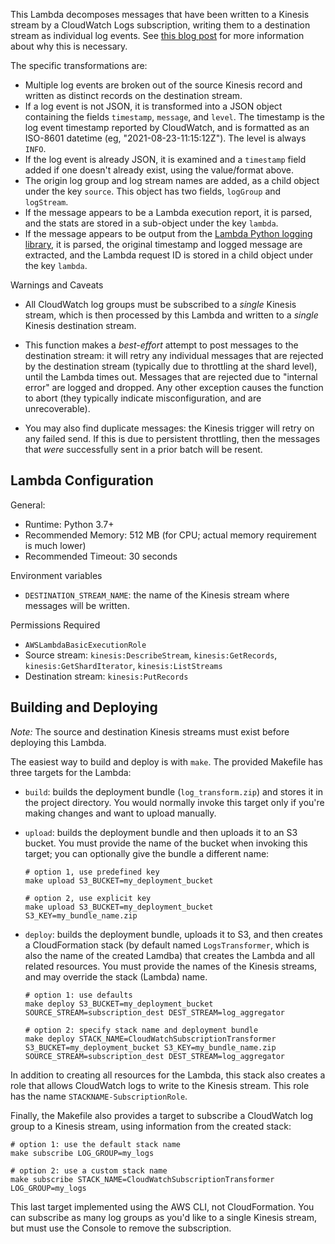 This Lambda decomposes messages that have been written to a Kinesis stream by a CloudWatch
Logs subscription, writing them to a destination stream as individual log events. See [this
blog post](https://blog.kdgregory.com/2019/09/streaming-cloudwatch-logs-to.html) for more
information about why this is necessary.

The specific transformations are:

* Multiple log events are broken out of the source Kinesis record and written as distinct
  records on the destination stream.
* If a log event is not JSON, it is transformed into a JSON object containing the fields
  `timestamp`, `message`, and `level`. The timestamp is the log event timestamp reported
  by CloudWatch, and is formatted as an ISO-8601 datetime (eg, "2021-08-23-11:15:12Z").
  The level is always `INFO`.
* If the log event is already JSON, it is examined and a `timestamp` field added if one
  doesn't already exist, using the value/format above.
* The origin log group and log stream names are added, as a child object under the key
  `source`. This object has two fields, `logGroup` and `logStream`.
* If the message appears to be a Lambda execution report, it is parsed, and the stats
  are stored in a sub-object under the key `lambda`.
* If the message appears to be output from the [Lambda Python logging
  library](https://docs.aws.amazon.com/lambda/latest/dg/python-logging.html#python-logging-lib),
  it is parsed, the original timestamp and logged message are extracted, and the Lambda
  request ID is stored in a child object under the key `lambda`.

Warnings and Caveats

* All CloudWatch log groups must be subscribed to a _single_ Kinesis stream, which is then
  processed by this Lambda and written to a _single_ Kinesis destination stream.

* This function makes a _best-effort_ attempt to post messages to the destination stream:
  it will retry any individual messages that are rejected by the destination stream
  (typically due to throttling at the shard level), until the Lambda times out. Messages that
  are rejected due to "internal error" are logged and dropped. Any other exception causes the
  function to abort (they typically indicate misconfiguration, and are unrecoverable).

* You may also find duplicate messages: the Kinesis trigger will retry on any failed send.
  If this is due to persistent throttling, then the messages that _were_ successfully sent
  in a prior batch will be resent.


## Lambda Configuration

General:

* Runtime: Python 3.7+
* Recommended Memory: 512 MB (for CPU; actual memory requirement is much lower)
* Recommended Timeout: 30 seconds


Environment variables

* `DESTINATION_STREAM_NAME`: the name of the Kinesis stream where messages will be written.


Permissions Required

* `AWSLambdaBasicExecutionRole`
* Source stream: `kinesis:DescribeStream`, `kinesis:GetRecords`, `kinesis:GetShardIterator`,
  `kinesis:ListStreams`
* Destination stream: `kinesis:PutRecords`


## Building and Deploying

*Note:* The source and destination Kinesis streams must exist before deploying this Lambda.

The easiest way to build and deploy is with `make`. The provided Makefile has three targets
for the Lambda:

* `build`: builds the deployment bundle (`log_transform.zip`) and stores it in the project directory.
  You would normally invoke this target only if you're making changes and want to upload manually.

* `upload`: builds the deployment bundle and then uploads it to an S3 bucket. You must provide
  the name of the bucket when invoking this target; you can optionally give the bundle a different
  name:

  ```
  # option 1, use predefined key
  make upload S3_BUCKET=my_deployment_bucket

  # option 2, use explicit key
  make upload S3_BUCKET=my_deployment_bucket S3_KEY=my_bundle_name.zip
  ```

* `deploy`: builds the deployment bundle, uploads it to S3, and then creates a CloudFormation
  stack (by default named `LogsTransformer`, which is also the name of the created Lamdba)
  that creates the Lambda and all related resources. You must provide the names of the Kinesis
  streams, and may override the stack (Lambda) name.

  ```
  # option 1: use defaults
  make deploy S3_BUCKET=my_deployment_bucket SOURCE_STREAM=subscription_dest DEST_STREAM=log_aggregator

  # option 2: specify stack name and deployment bundle
  make deploy STACK_NAME=CloudWatchSubscriptionTransformer S3_BUCKET=my_deployment_bucket S3_KEY=my_bundle_name.zip SOURCE_STREAM=subscription_dest DEST_STREAM=log_aggregator
  ```

In addition to creating all resources for the Lambda, this stack also creates a role that allows
CloudWatch logs to write to the Kinesis stream. This role has the name `STACKNAME-SubscriptionRole`.

Finally, the Makefile also provides a target to subscribe a CloudWatch log group to a Kinesis
stream, using information from the created stack:

```
# option 1: use the default stack name
make subscribe LOG_GROUP=my_logs

# option 2: use a custom stack name
make subscribe STACK_NAME=CloudWatchSubscriptionTransformer LOG_GROUP=my_logs
```

This last target implemented using the AWS CLI, not CloudFormation. You can subscribe as many
log groups as you'd like to a single Kinesis stream, but must use the Console to remove the
subscription.
